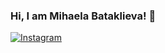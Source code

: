### Hi, I am Mihaela Bataklieva! 👋
[![Instagram](https://img.shields.io/badge/-Instagram-e4405f?style=flat-square&logo=Instagram&logoColor=white)](https://instagram.com/m_bataklieva?igshid=OTk0YzhjMDVlZA==
)
<!--
- 🌱 I’m currently learning Java

